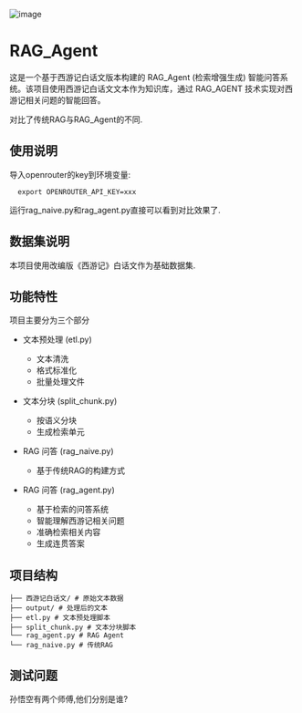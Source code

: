 ![image](https://github.com/user-attachments/assets/4c1ec2ad-aebb-491c-97c2-3faf6f8c64c3)

#  RAG_Agent 

这是一个基于西游记白话文版本构建的 RAG_Agent (检索增强生成) 智能问答系统。该项目使用西游记白话文文本作为知识库，通过 RAG_AGENT 技术实现对西游记相关问题的智能回答。

对比了传统RAG与RAG_Agent的不同.

## 使用说明

导入openrouter的key到环境变量:
  
  ```
    export OPENROUTER_API_KEY=xxx
  ```

运行rag_naive.py和rag_agent.py直接可以看到对比效果了.

## 数据集说明

本项目使用改编版《西游记》白话文作为基础数据集. 

## 功能特性

项目主要分为三个部分

- 文本预处理 (etl.py)
  - 文本清洗
  - 格式标准化
  - 批量处理文件

- 文本分块 (split_chunk.py) 
  - 按语义分块
  - 生成检索单元

- RAG 问答 (rag_naive.py)
  - 基于传统RAG的构建方式

- RAG 问答 (rag_agent.py)
  - 基于检索的问答系统
  - 智能理解西游记相关问题
  - 准确检索相关内容
  - 生成连贯答案

## 项目结构 

    ├── 西游记白话文/ # 原始文本数据
    ├── output/ # 处理后的文本
    ├── etl.py # 文本预处理脚本
    ├── split_chunk.py # 文本分块脚本
    └── rag_agent.py # RAG Agent
    └── rag_naive.py # 传统RAG

## 测试问题

孙悟空有两个师傅,他们分别是谁?
